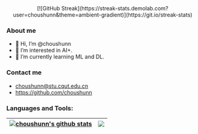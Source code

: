 <div align="center">
  [![GitHub Streak](https://streak-stats.demolab.com?user=choushunn&theme=ambient-gradient)](https://git.io/streak-stats)
</div>

### About me
- 👋 Hi, I’m @choushunn
- 👀 I’m interested in AI+.
- 🌱 I’m currently learning ML and DL.

### Contact me
- choushunn@stu.cqut.edu.cn
- https://github.com/choushunn


### Languages and Tools:


| <a href="#"><img align="center" src="https://github-readme-stats.vercel.app/api?username=choushunn&show_icons=true&include_all_commits=true&theme=buefy&hide_border=true" alt="choushunn's github stats" /></a> | <a href="#"><img align="center" src="https://github-readme-stats.vercel.app/api/top-langs/?username=choushunn&layout=compact&theme=buefy&hide_border=true" /></a> |
| ------------- | ------------- |


<!---
#### Top Repositories


<a href="https://github.com/choushunn/choushunn">
  <img align="center" src="https://github-readme-stats.vercel.app/api/pin/?username=choushunn&repo=github-readme-stats&theme=buefy" />
</a>
<a href="https://github.com/choushunn/choushunn">
  <img align="center" src="https://github-readme-stats.vercel.app/api/pin/?username=choushunn&repo=anuraghazra.github.io&theme=buefy" />
</a>

<br />
<br />



choushunn/choushunn is a ✨ special ✨ repository because its `README.md` (this file) appears on your GitHub profile.
You can click the Preview link to take a look at your changes.
--->
